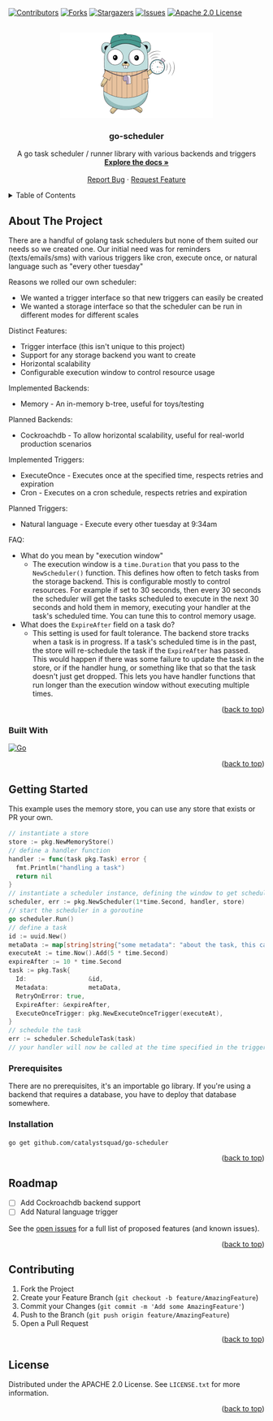 <!-- Improved compatibility of back to top link: See: https://github.com/catalystsquad/go-scheduler/pull/73 -->
<a name="readme-top"></a>
<!--
*** Thanks for checking out the Best-README-Template. If you have a suggestion
*** that would make this better, please fork the repo and create a pull request
*** or simply open an issue with the tag "enhancement".
*** Don't forget to give the project a star!
*** Thanks again! Now go create something AMAZING! :D
-->


<!-- PROJECT SHIELDS -->
<!--
*** I'm using markdown "reference style" links for readability.
*** Reference links are enclosed in brackets [ ] instead of parentheses ( ).
*** See the bottom of this document for the declaration of the reference variables
*** for contributors-url, forks-url, etc. This is an optional, concise syntax you may use.
*** https://www.markdownguide.org/basic-syntax/#reference-style-links
-->
[![Contributors][contributors-shield]][contributors-url]
[![Forks][forks-shield]][forks-url]
[![Stargazers][stars-shield]][stars-url]
[![Issues][issues-shield]][issues-url]
[![Apache 2.0 License][license-shield]][license-url]

<!-- PROJECT LOGO -->
<br />
<div align="center">
  <a href="https://github.com/catalystsquad/go-scheduler">
    <img src="logo.png" alt="Logo">
  </a>

<h3 align="center">go-scheduler</h3>

  <p align="center">
    A go task scheduler / runner library with various backends and triggers
    <br />
    <a href="https://github.com/catalystsquad/go-scheduler"><strong>Explore the docs »</strong></a>
    <br />
    <br />
    <a href="https://github.com/catalystsquad/go-scheduler/issues">Report Bug</a>
    ·
    <a href="https://github.com/catalystsquad/go-scheduler/issues">Request Feature</a>
  </p>
</div>



<!-- TABLE OF CONTENTS -->
<details>
  <summary>Table of Contents</summary>
  <ol>
    <li>
      <a href="#about-the-project">About The Project</a>
      <ul>
        <li><a href="#built-with">Built With</a></li>
      </ul>
    </li>
    <li>
      <a href="#getting-started">Getting Started</a>
      <ul>
        <li><a href="#prerequisites">Prerequisites</a></li>
        <li><a href="#installation">Installation</a></li>
      </ul>
    </li>
    <li><a href="#roadmap">Roadmap</a></li>
    <li><a href="#contributing">Contributing</a></li>
    <li><a href="#license">License</a></li>
  </ol>
</details>



<!-- ABOUT THE PROJECT -->
## About The Project

[//]: # ([![Product Name Screen Shot][product-screenshot]]&#40;https://example.com&#41;)

There are a handful of golang task schedulers but none of them suited our needs so we created one. Our initial need was for reminders (texts/emails/sms) with various triggers like cron, execute once, or natural language such as "every other tuesday"

Reasons we rolled our own scheduler:
* We wanted a trigger interface so that new triggers can easily be created
* We wanted a storage interface so that the scheduler can be run in different modes for different scales

Distinct Features:
* Trigger interface (this isn't unique to this project)
* Support for any storage backend you want to create
* Horizontal scalability
* Configurable execution window to control resource usage

Implemented Backends:
* Memory - An in-memory b-tree, useful for toys/testing

Planned Backends:
* Cockroachdb - To allow horizontal scalability, useful for real-world production scenarios

Implemented Triggers:
* ExecuteOnce - Executes once at the specified time, respects retries and expiration
* Cron - Executes on a cron schedule, respects retries and expiration

Planned Triggers:
* Natural language - Execute every other tuesday at 9:34am

FAQ:
* What do you mean by "execution window"
  * The execution window is a `time.Duration` that you pass to the `NewScheduler()` function. This defines how often to fetch tasks from the storage backend. This is configurable mostly to control resources. For example if set to 30 seconds, then every 30 seconds the scheduler will get the tasks scheduled to execute in the next 30 seconds and hold them in memory, executing your handler at the task's scheduled time. You can tune this to control memory usage. 
* What does the `ExpireAfter` field on a task do?
  * This setting is used for fault tolerance. The backend store tracks when a task is in progress. If a task's scheduled time is in the past, the store will re-schedule the task if the `ExpireAfter` has passed. This would happen if there was some failure to update the task in the store, or if the handler hung, or something like that so that the task doesn't just get dropped. This lets you have handler functions that run longer than the execution window without executing multiple times.

<p align="right">(<a href="#readme-top">back to top</a>)</p>



### Built With

[![Go][Go-badge]][go-url]

<p align="right">(<a href="#readme-top">back to top</a>)</p>



<!-- GETTING STARTED -->
## Getting Started

This example uses the memory store, you can use any store that exists or PR your own.
```go
// instantiate a store
store := pkg.NewMemoryStore()
// define a handler function
handler := func(task pkg.Task) error {
  fmt.Println("handling a task")
  return nil
}
// instantiate a scheduler instance, defining the window to get scheduled tasks
scheduler, err := pkg.NewScheduler(1*time.Second, handler, store)
// start the scheduler in a goroutine
go scheduler.Run()
// define a task
id := uuid.New()
metaData := map[string]string{"some metadata": "about the task, this can be whatever you want"}
executeAt := time.Now().Add(5 * time.Second)
expireAfter := 10 * time.Second
task := pkg.Task{
  Id:                 &id,
  Metadata:           metaData,
  RetryOnError: true,
  ExpireAfter: &expireAfter,
  ExecuteOnceTrigger: pkg.NewExecuteOnceTrigger(executeAt),
}
// schedule the task
err := scheduler.ScheduleTask(task)
// your handler will now be called at the time specified in the trigger, and the task you defined will be pased to your handler
```

### Prerequisites

There are no prerequisites, it's an importable go library. If you're using a backend that requires a database, you have to deploy that database somewhere.

### Installation

`go get github.com/catalystsquad/go-scheduler`

<p align="right">(<a href="#readme-top">back to top</a>)</p>

<!-- ROADMAP -->
## Roadmap

- [ ] Add Cockroachdb backend support
- [ ] Add Natural language trigger

See the [open issues](https://github.com/catalystsquad/go-scheduler/issues) for a full list of proposed features (and known issues).

<p align="right">(<a href="#readme-top">back to top</a>)</p>



<!-- CONTRIBUTING -->
## Contributing

1. Fork the Project
2. Create your Feature Branch (`git checkout -b feature/AmazingFeature`)
3. Commit your Changes (`git commit -m 'Add some AmazingFeature'`)
4. Push to the Branch (`git push origin feature/AmazingFeature`)
5. Open a Pull Request

<p align="right">(<a href="#readme-top">back to top</a>)</p>



<!-- LICENSE -->
## License

Distributed under the APACHE 2.0 License. See `LICENSE.txt` for more information.

<p align="right">(<a href="#readme-top">back to top</a>)</p>


<!-- MARKDOWN LINKS & IMAGES -->
<!-- https://www.markdownguide.org/basic-syntax/#reference-style-links -->
[contributors-shield]: https://img.shields.io/github/contributors/catalystsquad/go-scheduler.svg?style=for-the-badge
[contributors-url]: https://github.com/catalystsquad/go-scheduler/graphs/contributors
[forks-shield]: https://img.shields.io/github/forks/catalystsquad/go-scheduler.svg?style=for-the-badge
[forks-url]: https://github.com/catalystsquad/go-scheduler/network/members
[stars-shield]: https://img.shields.io/github/stars/catalystsquad/go-scheduler.svg?style=for-the-badge
[stars-url]: https://github.com/catalystsquad/go-scheduler/stargazers
[issues-shield]: https://img.shields.io/github/issues/catalystsquad/go-scheduler.svg?style=for-the-badge
[issues-url]: https://github.com/catalystsquad/go-scheduler/issues
[license-shield]: https://img.shields.io/github/license/catalystsquad/go-scheduler.svg?style=for-the-badge
[license-url]: https://github.com/catalystsquad/go-scheduler/blob/master/LICENSE.txt
[linkedin-shield]: https://img.shields.io/badge/-LinkedIn-black.svg?style=for-the-badge&logo=linkedin&colorB=555
[linkedin-url]: https://linkedin.com/in/othneildrew
[product-screenshot]: images/screenshot.png
[Go-badge]: https://img.shields.io/badge/go-%2300ADD8.svg?style=for-the-badge&logo=go&logoColor=white
[Go-url]: https://go.dev/
[Next.js]: https://img.shields.io/badge/next.js-000000?style=for-the-badge&logo=nextdotjs&logoColor=white
[Next-url]: https://nextjs.org/
[React.js]: https://img.shields.io/badge/React-20232A?style=for-the-badge&logo=react&logoColor=61DAFB
[React-url]: https://reactjs.org/
[Vue.js]: https://img.shields.io/badge/Vue.js-35495E?style=for-the-badge&logo=vuedotjs&logoColor=4FC08D
[Vue-url]: https://vuejs.org/
[Angular.io]: https://img.shields.io/badge/Angular-DD0031?style=for-the-badge&logo=angular&logoColor=white
[Angular-url]: https://angular.io/
[Svelte.dev]: https://img.shields.io/badge/Svelte-4A4A55?style=for-the-badge&logo=svelte&logoColor=FF3E00
[Svelte-url]: https://svelte.dev/
[Laravel.com]: https://img.shields.io/badge/Laravel-FF2D20?style=for-the-badge&logo=laravel&logoColor=white
[Laravel-url]: https://laravel.com
[Bootstrap.com]: https://img.shields.io/badge/Bootstrap-563D7C?style=for-the-badge&logo=bootstrap&logoColor=white
[Bootstrap-url]: https://getbootstrap.com
[JQuery.com]: https://img.shields.io/badge/jQuery-0769AD?style=for-the-badge&logo=jquery&logoColor=white
[JQuery-url]: https://jquery.com 

